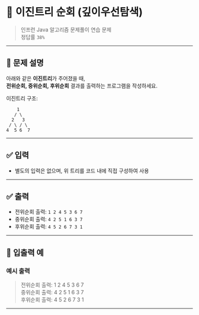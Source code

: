 # 🧮 이진트리 순회 (깊이우선탐색)

> 인프런 Java 알고리즘 문제풀이 연습 문제  
> 정답률 `38%`

---

## 📌 문제 설명

아래와 같은 **이진트리**가 주어졌을 때,  
**전위순회, 중위순회, 후위순회** 결과를 출력하는 프로그램을 작성하세요.

이진트리 구조:

        1
       / \
      2   3
     / \ / \
    4  5 6  7

---

## ✅ 입력

- 별도의 입력은 없으며, 위 트리를 코드 내에 직접 구성하여 사용
---

## ✅ 출력

- 전위순회 출력: `1 2 4 5 3 6 7`
- 중위순회 출력: `4 2 5 1 6 3 7`
- 후위순회 출력: `4 5 2 6 7 3 1`

---

## 🧾 입출력 예

### 예시 출력
> 전위순회 출력: 1 2 4 5 3 6 7  
> 중위순회 출력: 4 2 5 1 6 3 7  
> 후위순회 출력: 4 5 2 6 7 3 1

---
